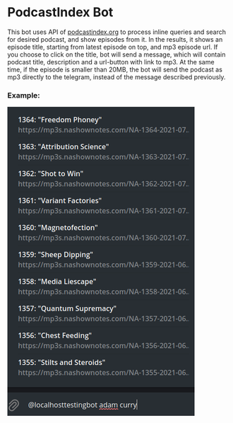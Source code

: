 # PodcastIndex Bot
This bot uses API of [podcastindex.org](podcastindex.org) to process inline queries and search for desired podcast, and show episodes from it. In the results, it shows an episode title, starting from latest episode on top, and mp3 episode url. If you choose to click on the title, bot will send a message, which will contain podcast title, description and a url-button with link to mp3. At the same time, if the episode is smaller than 20MB, the bot will send the podcast as mp3 directly to the telegram, instead of the message described previously.

### Example:
![image1](./static/example1.png)
